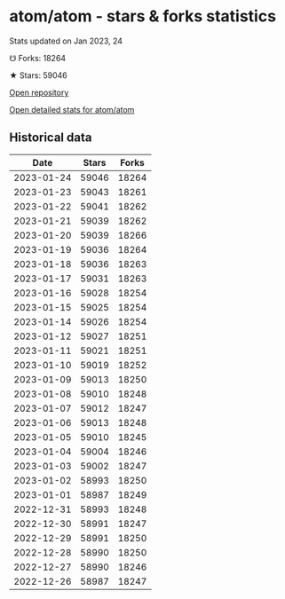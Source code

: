 # atom/atom - stars & forks statistics

Stats updated on Jan 2023, 24

☋ Forks: 18264

★ Stars: 59046

[Open repository](https://github.com/atom/atom)

[Open detailed stats for atom/atom](https://reviewgithub.com/rep/atom/atom)

## Historical data
| Date | Stars | Forks |
|------|-------|-------|
| 2023-01-24 | 59046 | 18264 | 
| 2023-01-23 | 59043 | 18261 | 
| 2023-01-22 | 59041 | 18262 | 
| 2023-01-21 | 59039 | 18262 | 
| 2023-01-20 | 59039 | 18266 | 
| 2023-01-19 | 59036 | 18264 | 
| 2023-01-18 | 59036 | 18263 | 
| 2023-01-17 | 59031 | 18263 | 
| 2023-01-16 | 59028 | 18254 | 
| 2023-01-15 | 59025 | 18254 | 
| 2023-01-14 | 59026 | 18254 | 
| 2023-01-12 | 59027 | 18251 | 
| 2023-01-11 | 59021 | 18251 | 
| 2023-01-10 | 59019 | 18252 | 
| 2023-01-09 | 59013 | 18250 | 
| 2023-01-08 | 59010 | 18248 | 
| 2023-01-07 | 59012 | 18247 | 
| 2023-01-06 | 59013 | 18248 | 
| 2023-01-05 | 59010 | 18245 | 
| 2023-01-04 | 59004 | 18246 | 
| 2023-01-03 | 59002 | 18247 | 
| 2023-01-02 | 58993 | 18250 | 
| 2023-01-01 | 58987 | 18249 | 
| 2022-12-31 | 58993 | 18248 | 
| 2022-12-30 | 58991 | 18247 | 
| 2022-12-29 | 58991 | 18250 | 
| 2022-12-28 | 58990 | 18250 | 
| 2022-12-27 | 58990 | 18246 | 
| 2022-12-26 | 58987 | 18247 | 


